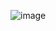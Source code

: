 ![image](https://user-images.githubusercontent.com/60340131/211694523-218e531a-2978-4268-b1b0-0f067fa19e3f.png)
